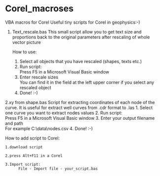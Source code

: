 # Corel_macroses
VBA macros for Corel
Useful tiny scripts for Corel in geophysics:-)

1. Text_rescale.bas
This small script allow you to get text size and proportions back to the original parameters after rescaling of whole vector picture 

	How to use:

	1. Select all objects that you have rescaled (shapes, texts etc.)
	2. Run script:		
	      Press F5 in a Microsoft Visual Basic window
	3. Enter rescale sizes   	
	      You can find it  in the field at the left upper corner if you select any rescaled object
	4. Done! :-)

2.xy from shape.bas
Script for extracting coordinates of each node of the curve. It is useful for extract well curves from .cdr format to .las
	1. Select one curve you want to extract nodes values
	2. Run script:		
	      Press F5 in a Microsoft Visual Basic window
	3. Enter your output filename and path    	
	       For example C:\data\nodes.csv
	4. Done! :-)


      
How to add script to Corel:

	1.download script

	2.press Alt+F11 in a Corel

	3.Import script:		
	      File - Import file - your_script.bas
